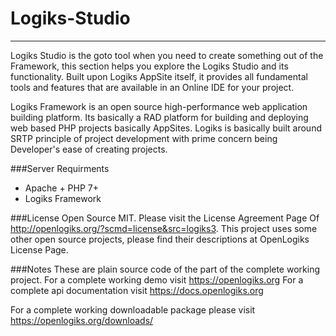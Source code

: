 # Logiks-Studio
----------

Logiks Studio is the goto tool when you need to create something out of the Framework, this section helps you explore the Logiks Studio and its functionality.
Built upon Logiks AppSite itself, it provides all fundamental tools and features that are available in an Online IDE for your project. 


Logiks Framework is an open source high-performance web application building platform. Its basically a RAD platform for building and deploying web based 
PHP projects basically AppSites. Logiks is basically built around SRTP principle of project development with prime concern being Developer's ease of creating 
projects.

###Server Requirments
+ Apache + PHP 7+
+ Logiks Framework

###License
Open Source MIT. Please visit the License Agreement Page Of <http://openlogiks.org/?scmd=license&src=logiks3>.
This project uses some other open source projects, please find their descriptions at OpenLogiks License Page.

###Notes
These are plain source code of the part of the complete working project. 
For a complete working demo visit <https://openlogiks.org>
For a complete api documentation  visit <https://docs.openlogiks.org>

For a complete working downloadable package please visit <https://openlogiks.org/downloads/>
